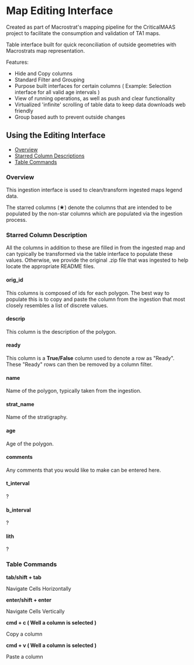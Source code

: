 # Map Editing Interface

Created as part of Macrostrat's mapping pipeline for the CriticalMAAS project to facilitate the consumption and validation of TA1 maps.

Table interface built for quick reconciliation of outside geometries with Macrostrats map representation.

Features:

- Hide and Copy columns
- Standard Filter and Grouping
- Purpose built interfaces for certain columns ( Example: Selection interface for all valid age intervals )
- View of running operations, as well as push and clear functionality
- Virtualized 'infinite' scrolling of table data to keep data downloads web friendly
- Group based auth to prevent outside changes


## Using the Editing Interface

- [Overview](#overview)
- [Starred Column Descriptions](#starred-column-description)
- [Table Commands]()

### Overview

This ingestion interface is used to clean/transform ingested maps legend data. 

The starred columns (★) denote the columns
that are intended to be populated by the non-star columns which are populated via the ingestion process.

### Starred Column Description

All the columns in addition to these are filled in from the ingested map and can typically be transformed via the
table interface to populate these values. Otherwise, we provide the original .zip file that was ingested to help locate the
appropriate README files.

#### orig_id

This columns is composed of ids for each polygon. The best way to populate this is to copy and paste the column from
the ingestion that most closely resembles a list of discrete values.

#### descrip

This column is the description of the polygon.

#### ready

This column is a **True/False** column used to denote a row as "Ready". These "Ready" rows can then be removed by a column filter.

#### name

Name of the polygon, typically taken from the ingestion.

#### strat_name

Name of the stratigraphy.

#### age

Age of the polygon.

#### comments

Any comments that you would like to make can be entered here.

#### t_interval

?

#### b_interval

?

#### lith

?

### Table Commands

**tab/shift + tab**

Navigate Cells Horizontally

**enter/shift + enter**

Navigate Cells Vertically

**cmd + c ( Well a column is selected )**

Copy a column

**cmd + v ( Well a column is selected )**

Paste a column